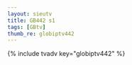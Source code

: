```yaml
--- 
layout: sieutv
title: GB442 s1
tags: [GBtv]
thumb_re: globiptv442
---
```

{% include tvadv key="globiptv442" %} 
